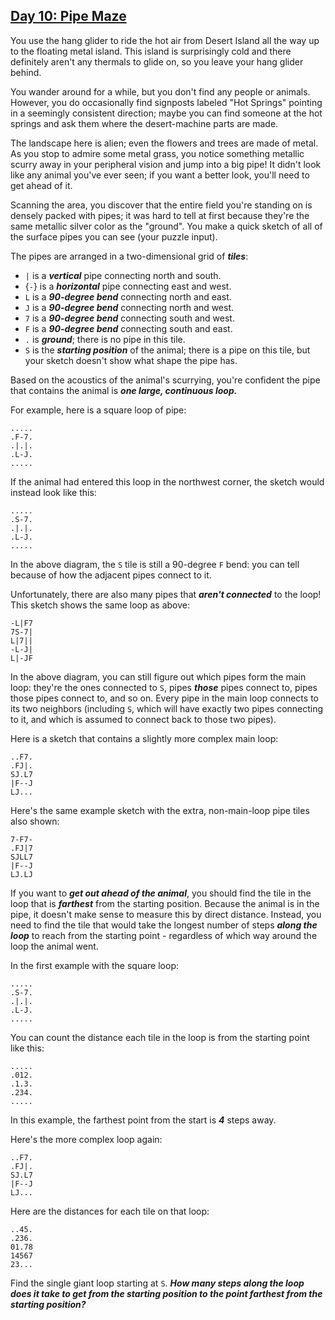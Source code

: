 ## [Day 10: Pipe Maze](https://adventofcode.com/2023/day/10)
You use the hang glider to ride the hot air from Desert Island all the way up to the floating metal island. This 
island is surprisingly cold and there definitely aren't any thermals to glide on, so you leave your hang glider behind.

You wander around for a while, but you don't find any people or animals. However, you do occasionally find signposts 
labeled "Hot Springs" pointing in a seemingly consistent direction; maybe you can find someone at the hot springs and 
ask them where the desert-machine parts are made.

The landscape here is alien; even the flowers and trees are made of metal. As you stop to admire some metal grass, 
you notice something metallic scurry away in your peripheral vision and jump into a big pipe! It didn't look like any 
animal you've ever seen; if you want a better look, you'll need to get ahead of it.

Scanning the area, you discover that the entire field you're standing on is densely packed with pipes; it was hard to 
tell at first because they're the same metallic silver color as the "ground". You make a quick sketch of all of the 
surface pipes you can see (your puzzle input).

The pipes are arranged in a two-dimensional grid of **_tiles_**:

* `|` is a **_vertical_** pipe connecting north and south.
* {`-`} is a **_horizontal_** pipe connecting east and west.
* `L` is a **_90-degree bend_** connecting north and east.
* `J` is a **_90-degree bend_** connecting north and west.
* `7` is a **_90-degree bend_** connecting south and west.
* `F` is a **_90-degree bend_** connecting south and east.
* `.` is **_ground_**; there is no pipe in this tile.
* `S` is the **_starting position_** of the animal; there is a pipe on this tile, but your sketch doesn't show what shape the pipe has.

Based on the acoustics of the animal's scurrying, you're confident the pipe that contains the animal is **_one large, 
continuous loop._**

For example, here is a square loop of pipe:
```
.....
.F-7.
.|.|.
.L-J.
.....
```
If the animal had entered this loop in the northwest corner, the sketch would instead look like this:
```
.....
.S-7.
.|.|.
.L-J.
.....
```
In the above diagram, the `S` tile is still a 90-degree `F` bend: you can tell because of how the adjacent 
pipes connect to it.

Unfortunately, there are also many pipes that **_aren't connected_** to the loop! This sketch shows the same loop 
as above:
```
-L|F7
7S-7|
L|7||
-L-J|
L|-JF
```
In the above diagram, you can still figure out which pipes form the main loop: they're the ones connected to `S`, 
pipes **_those_** pipes connect to, pipes those pipes connect to, and so on. Every pipe in the main loop connects to 
its two neighbors (including `S`, which will have exactly two pipes connecting to it, and which is assumed to connect 
back to those two pipes).

Here is a sketch that contains a slightly more complex main loop:
```
..F7.
.FJ|.
SJ.L7
|F--J
LJ...
```
Here's the same example sketch with the extra, non-main-loop pipe tiles also shown:
```
7-F7-
.FJ|7
SJLL7
|F--J
LJ.LJ
```
If you want to **_get out ahead of the animal_**, you should find the tile in the loop that is **_farthest_** from the 
starting position. Because the animal is in the pipe, it doesn't make sense to measure this by direct distance. 
Instead, you need to find the tile that would take the longest number of steps **_along the loop_** to reach from the 
starting point - regardless of which way around the loop the animal went.

In the first example with the square loop:
```
.....
.S-7.
.|.|.
.L-J.
.....
```
You can count the distance each tile in the loop is from the starting point like this:
```
.....
.012.
.1.3.
.234.
.....
```
In this example, the farthest point from the start is **_4_** steps away.

Here's the more complex loop again:
```
..F7.
.FJ|.
SJ.L7
|F--J
LJ...
```
Here are the distances for each tile on that loop:
```
..45.
.236.
01.78
14567
23...
```
Find the single giant loop starting at `S`. **_How many steps along the loop does it take to get from the starting 
position to the point farthest from the starting position?_**
